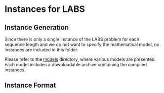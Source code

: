 # Instances for LABS

## Instance Generation

Since there is only a single instance of the LABS problem for each sequence length and we do not want to specify the mathematical model, no instances are included in this folder.

Please refer to the [models](./../models/) directory, where various models are presented. Each model includes a downloadable archive containing the compiled instances.

## Instance Format
